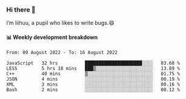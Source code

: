 ### Hi there 👋
I’m liihuu, a pupil who likes to write bugs.😄


#### 📊 Weekly development breakdown
<!--START_SECTION:waka-->

```text
From: 09 August 2022 - To: 16 August 2022

JavaScript   32 hrs          █████████████████████░░░░   83.68 %
LESS         5 hrs 18 mins   ███▒░░░░░░░░░░░░░░░░░░░░░   13.89 %
C++          40 mins         ▒░░░░░░░░░░░░░░░░░░░░░░░░   01.75 %
JSON         4 mins          ░░░░░░░░░░░░░░░░░░░░░░░░░   00.19 %
XML          3 mins          ░░░░░░░░░░░░░░░░░░░░░░░░░   00.16 %
Bash         2 mins          ░░░░░░░░░░░░░░░░░░░░░░░░░   00.12 %
```

<!--END_SECTION:waka-->

<!--
**liihuu/liihuu** is a ✨ _special_ ✨ repository because its `README.md` (this file) appears on your GitHub profile.

Here are some ideas to get you started:

- 🔭 I’m currently working on ...
- 🌱 I’m currently learning ...
- 👯 I’m looking to collaborate on ...
- 🤔 I’m looking for help with ...
- 💬 Ask me about ...
- 📫 How to reach me: ...
- 😄 Pronouns: ...
- ⚡ Fun fact: ...
-->
